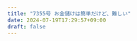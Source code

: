 ```yaml
---
title: "7355号 お金儲けは簡単だけど、難しい"
date: 2024-07-19T17:29:57+09:00
draft: false
---
```


```
```

```
```

